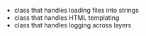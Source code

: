 - class that handles loading files into strings
- class that handles HTML templating
- class that handles logging across layers

